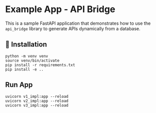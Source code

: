 # Example App - API Bridge

This is a sample FastAPI application that demonstrates how to use the `api_bridge` library to generate APIs dynamically from a database.

## 📌 Installation

```
python -m venv venv
source venv/bin/activate
pip install -r requirements.txt
pip install -e ..
```

## Run App

```
uvicorn v1_impl:app --reload
uvicorn v2_impl:app --reload
uvicorn v3_impl:app --reload
```
